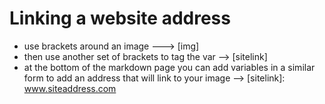 # Linking a website address 
- use brackets around an image ---> [img]
- then use another set of brackets to tag the var --> [sitelink]
- at the bottom of the markdown page you can add variables in a similar form to add an address that will link to your image --> [sitelink]: www.siteaddress.com